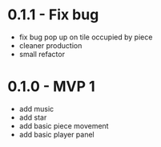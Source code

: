 # 0.1.1 - Fix bug
- fix bug pop up on tile occupied by piece
- cleaner production
- small refactor

# 0.1.0 - MVP 1
- add music
- add star
- add basic piece movement
- add basic player panel
